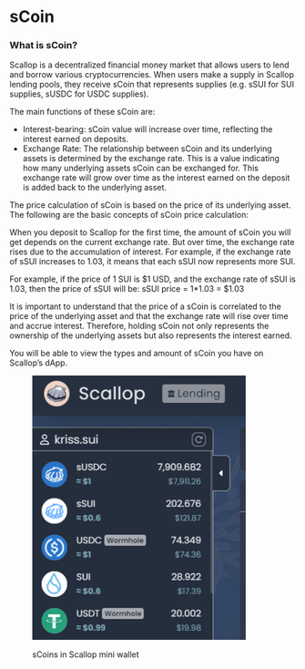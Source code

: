 # sCoin

### **What is sCoin?**

Scallop is a decentralized financial money market that allows users to lend and borrow various cryptocurrencies. When users make a supply in Scallop lending pools, they receive sCoin that represents supplies (e.g. sSUI for SUI supplies, sUSDC for USDC supplies).

The main functions of these sCoin are:

* Interest-bearing: sCoin value will increase over time, reflecting the interest earned on deposits.
* Exchange Rate: The relationship between sCoin and its underlying assets is determined by the exchange rate. This is a value indicating how many underlying assets sCoin can be exchanged for. This exchange rate will grow over time as the interest earned on the deposit is added back to the underlying asset.

The price calculation of sCoin is based on the price of its underlying asset. The following are the basic concepts of sCoin price calculation:

When you deposit to Scallop for the first time, the amount of sCoin you will get depends on the current exchange rate. But over time, the exchange rate rises due to the accumulation of interest. For example, if the exchange rate of sSUI increases to 1.03, it means that each sSUI now represents more SUI.

For example, if the price of 1 SUI is $1 USD, and the exchange rate of sSUI is 1.03, then the price of sSUI will be: sSUI price = 1\*1.03 = $1.03

It is important to understand that the price of a sCoin is correlated to the price of the underlying asset and that the exchange rate will rise over time and accrue interest. Therefore, holding sCoin not only represents the ownership of the underlying assets but also represents the interest earned.

You will be able to view the types and amount of sCoin you have on Scallop’s dApp.

<figure><img src="../../.gitbook/assets/image (1) (1).png" alt="" width="375"><figcaption><p>sCoins in Scallop mini wallet</p></figcaption></figure>
